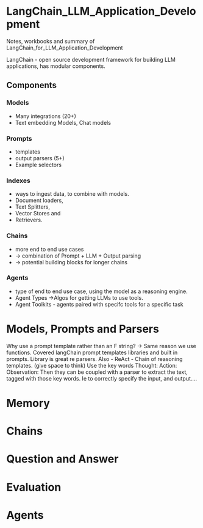 # LangChain_LLM_Application_Development
Notes, workbooks and summary of LangChain_for_LLM_Application_Development

LangChain - open source development framework for building LLM applications,
has modular components.

## Components

### Models
- Many integrations (20+)
- Text embedding Models, Chat models

### Prompts
- templates
- output parsers (5+)
- Example selectors

### Indexes 
- ways to ingest data, to combine with models.
- Document loaders,
- Text Splitters,
- Vector Stores and
- Retrievers.
### Chains 
- more end to end use cases
- -> combination of Prompt + LLM + Output parsing
- -> potential building blocks for longer chains
### Agents
- type of end to end use case, using the model as a reasoning engine.
- Agent Types ->Algos for getting LLMs to use tools.
- Agent Toolkits - agents paired with specifc tools for a specific task


# Models, Prompts and Parsers
Why use a prompt template rather than an F string? -> Same reason we use functions.
Covered langChain prompt templates libraries and built in prompts.
Library is great re parsers.
Also - ReAct - Chain of reasoning templates. (give space to think)
Use the key words
Thought:
Action:
Observation: 
Then they can be coupled with a parser to extract the text, tagged with those key words.
Ie to correctly specify the input, and output....


# Memory


# Chains


# Question and Answer


# Evaluation 


# Agents
